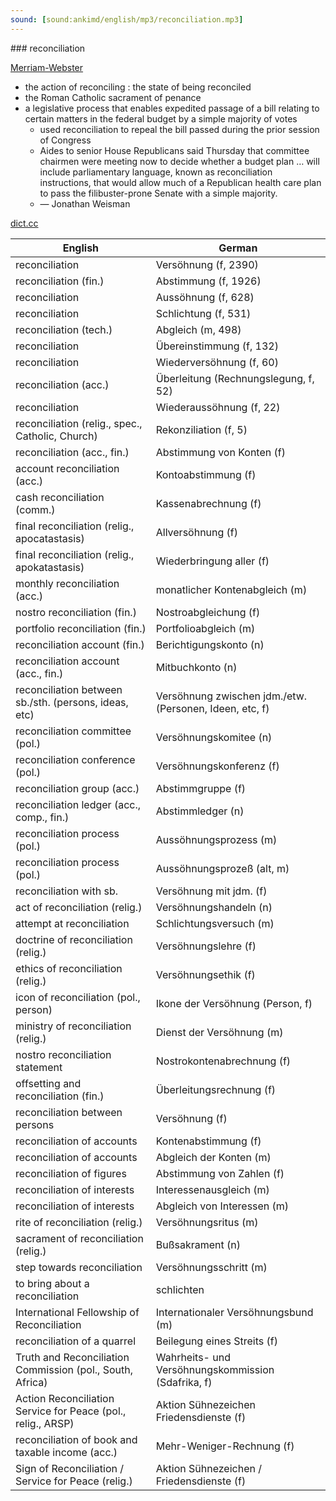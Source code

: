 ```yaml
---
sound: [sound:ankimd/english/mp3/reconciliation.mp3]
---
```


\### reconciliation

[Merriam-Webster](https://www.merriam-webster.com/dictionary/reconciliation)

- the action of reconciling : the state of being reconciled
- the Roman Catholic sacrament of penance
- a legislative process that enables expedited passage of a bill relating to certain matters in the federal budget by a simple majority of votes
    - used reconciliation to repeal the bill passed during the prior session of Congress
    - Aides to senior House Republicans said Thursday that committee chairmen were meeting now to decide whether a budget plan … will include parliamentary language, known as reconciliation instructions, that would allow much of a Republican health care plan to pass the filibuster-prone Senate with a simple majority.
    - — Jonathan Weisman

[dict.cc](https://www.dict.cc/reconciliation)

| English        | German       |
| -------------- | ------------ |
| reconciliation | Versöhnung (f, 2390) |
| reconciliation (fin.) | Abstimmung (f, 1926) |
| reconciliation | Aussöhnung (f, 628) |
| reconciliation | Schlichtung (f, 531) |
| reconciliation (tech.) | Abgleich (m, 498) |
| reconciliation | Übereinstimmung (f, 132) |
| reconciliation | Wiederversöhnung (f, 60) |
| reconciliation (acc.) | Überleitung (Rechnungslegung, f, 52) |
| reconciliation | Wiederaussöhnung (f, 22) |
| reconciliation (relig., spec., Catholic, Church) | Rekonziliation (f, 5) |
| reconciliation (acc., fin.) | Abstimmung von Konten (f) |
| account reconciliation (acc.) | Kontoabstimmung (f) |
| cash reconciliation (comm.) | Kassenabrechnung (f) |
| final reconciliation (relig., apocatastasis) | Allversöhnung (f) |
| final reconciliation (relig., apokatastasis) | Wiederbringung aller (f) |
| monthly reconciliation (acc.) | monatlicher Kontenabgleich (m) |
| nostro reconciliation (fin.) | Nostroabgleichung (f) |
| portfolio reconciliation (fin.) | Portfolioabgleich (m) |
| reconciliation account (fin.) | Berichtigungskonto (n) |
| reconciliation account (acc., fin.) | Mitbuchkonto (n) |
| reconciliation between sb./sth. (persons, ideas, etc) | Versöhnung zwischen jdm./etw. (Personen, Ideen, etc, f) |
| reconciliation committee (pol.) | Versöhnungskomitee (n) |
| reconciliation conference (pol.) | Versöhnungskonferenz (f) |
| reconciliation group (acc.) | Abstimmgruppe (f) |
| reconciliation ledger (acc., comp., fin.) | Abstimmledger (n) |
| reconciliation process (pol.) | Aussöhnungsprozess (m) |
| reconciliation process (pol.) | Aussöhnungsprozeß (alt, m) |
| reconciliation with sb. | Versöhnung mit jdm. (f) |
| act of reconciliation (relig.) | Versöhnungshandeln (n) |
| attempt at reconciliation | Schlichtungsversuch (m) |
| doctrine of reconciliation (relig.) | Versöhnungslehre (f) |
| ethics of reconciliation (relig.) | Versöhnungsethik (f) |
| icon of reconciliation (pol., person) | Ikone der Versöhnung (Person, f) |
| ministry of reconciliation (relig.) | Dienst der Versöhnung (m) |
| nostro reconciliation statement | Nostrokontenabrechnung (f) |
| offsetting and reconciliation (fin.) | Überleitungsrechnung (f) |
| reconciliation between persons | Versöhnung (f) |
| reconciliation of accounts | Kontenabstimmung (f) |
| reconciliation of accounts | Abgleich der Konten (m) |
| reconciliation of figures | Abstimmung von Zahlen (f) |
| reconciliation of interests | Interessenausgleich (m) |
| reconciliation of interests | Abgleich von Interessen (m) |
| rite of reconciliation (relig.) | Versöhnungsritus (m) |
| sacrament of reconciliation (relig.) | Bußsakrament (n) |
| step towards reconciliation | Versöhnungsschritt (m) |
| to bring about a reconciliation | schlichten |
| International Fellowship of Reconciliation | Internationaler Versöhnungsbund (m) |
| reconciliation of a quarrel | Beilegung eines Streits (f) |
| Truth and Reconciliation Commission <TRC> (pol., South, Africa) | Wahrheits- und Versöhnungskommission (Sdafrika, f) |
| Action Reconciliation Service for Peace (pol., relig., ARSP) | Aktion Sühnezeichen Friedensdienste <ASF> (f) |
| reconciliation of book and taxable income (acc.) | Mehr-Weniger-Rechnung (f) |
| Sign of Reconciliation / Service for Peace (relig.) | Aktion Sühnezeichen / Friedensdienste (f) |
